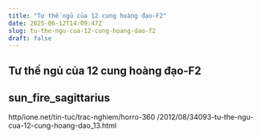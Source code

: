 ```yaml
---
title: "Tư thế ngủ của 12 cung hoàng đạo-F2"
date: 2025-06-12T14:09:47Z
slug: tu-the-ngu-cua-12-cung-hoang-dao-f2
draft: false
---
```


## Tư thế ngủ của 12 cung hoàng đạo-F2

## sun_fire_sagittarius

http/ione.net/tin-tuc/trac-nghiem/horro-360 /2012/08/34093-tu-the-ngu-cua-12-cung-hoang-dao_13.html